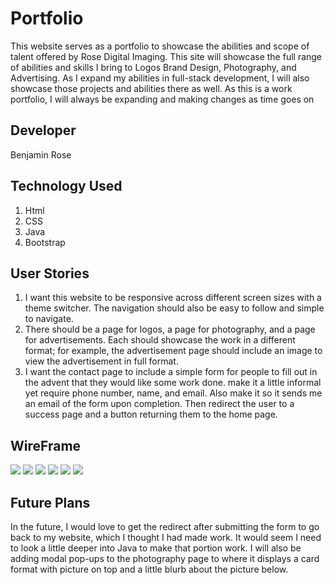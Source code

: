 # Portfolio
This website serves as a portfolio to showcase the abilities and scope of talent offered by Rose Digital Imaging. This site will showcase the full range of abilities and skills I bring to Logos Brand Design, Photography, and Advertising.  As I expand my abilities in full-stack development, I will also showcase those projects and abilities there as well. As this is a work portfolio, I will always be expanding and making changes as time goes on

## Developer
Benjamin Rose

## Technology Used
1. Html
2. CSS
3. Java
4. Bootstrap

## User Stories
1. I want this website to be responsive across different screen sizes with a theme switcher. The navigation should also be easy to follow and simple to navigate.
2. There should be a page for logos, a page for photography, and a page for advertisements. Each should showcase the work in a different format; for example, the advertisement page should include an image to view the advertisement in full format.
3. I want the contact page to include a simple form for people to fill out in the advent that they would like some work done. make it a little informal yet require phone number, name, and email. Also make it so it sends me an email of the form upon completion. Then redirect the user to a success page and a button returning them to the home page.

## WireFrame
<img src="./wireframe/home.jpg">
<img src="./wireframe/logos.jpg">
<img src="./wireframe/photography.jpg">
<img src="./wireframe/advertisements.jpg">
<img src="./wireframe/contact.jpg">
<img src="./wireframe/sucess.jpg">

## Future Plans
In the future, I would love to get the redirect after submitting the form to go back to my website, which I thought I had made work.  It would seem I need to look a little deeper into Java to make that portion work. I will also be adding modal pop-ups to the photography page to where it displays a card format with picture on top and a little blurb about the picture below.

